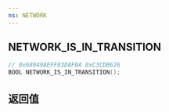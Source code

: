 ```yaml
---
ns: NETWORK
---
```

## NETWORK_IS_IN_TRANSITION

```c
// 0x68049AEFF83D8F0A 0xC3CDB626
BOOL NETWORK_IS_IN_TRANSITION();
```


## 返回值

